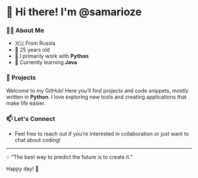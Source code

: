 # 👋 Hi there! I'm @samarioze

### 👨‍💻 About Me
- 🇷🇺 From Russia
- 📅 25 years old
- 🐍 I primarily work with **Python**
- 🌱 Currently learning **Java**

### 🔧 Projects
Welcome to my GitHub! Here you’ll find projects and code snippets, mostly written in **Python**. I love exploring new tools and creating applications that make life easier.

### 📫 Let's Connect
- Feel free to reach out if you’re interested in collaboration or just want to chat about coding! 

---

💡 “The best way to predict the future is to create it.”

Happy day! 🚀

